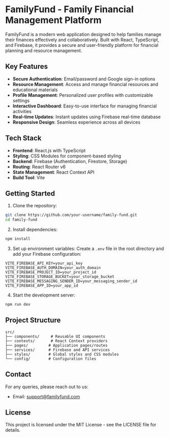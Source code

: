 # FamilyFund - Family Financial Management Platform

FamilyFund is a modern web application designed to help families manage their finances effectively and collaboratively. Built with React, TypeScript, and Firebase, it provides a secure and user-friendly platform for financial planning and resource management.

## Key Features

- **Secure Authentication**: Email/password and Google sign-in options
- **Resource Management**: Access and manage financial resources and educational materials
- **Profile Management**: Personalized user profiles with customizable settings
- **Interactive Dashboard**: Easy-to-use interface for managing financial activities
- **Real-time Updates**: Instant updates using Firebase real-time database
- **Responsive Design**: Seamless experience across all devices

## Tech Stack

- **Frontend**: React.js with TypeScript
- **Styling**: CSS Modules for component-based styling
- **Backend**: Firebase (Authentication, Firestore, Storage)
- **Routing**: React Router v6
- **State Management**: React Context API
- **Build Tool**: Vite

## Getting Started

1. Clone the repository:
```bash
git clone https://github.com/your-username/family-fund.git
cd family-fund
```

2. Install dependencies:
```bash
npm install
```

3. Set up environment variables:
Create a `.env` file in the root directory and add your Firebase configuration:
```env
VITE_FIREBASE_API_KEY=your_api_key
VITE_FIREBASE_AUTH_DOMAIN=your_auth_domain
VITE_FIREBASE_PROJECT_ID=your_project_id
VITE_FIREBASE_STORAGE_BUCKET=your_storage_bucket
VITE_FIREBASE_MESSAGING_SENDER_ID=your_messaging_sender_id
VITE_FIREBASE_APP_ID=your_app_id
```

4. Start the development server:
```bash
npm run dev
```

## Project Structure

```
src/
├── components/     # Reusable UI components
├── contexts/       # React Context providers
├── pages/         # Application pages/routes
├── services/      # Firebase and API services
├── styles/        # Global styles and CSS modules
└── config/        # Configuration files
```

## Contact

For any queries, please reach out to us:
- Email: support@familyfund.com

## License

This project is licensed under the MIT License - see the LICENSE file for details.
